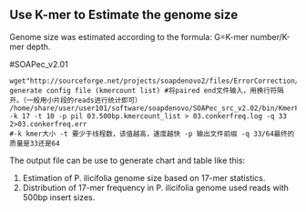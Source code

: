 
## Use K-mer to Estimate the genome size

   Genome size was estimated according to the formula: G=K-mer number/K-mer depth.

   #SOAPec_v2.01
   ```
   wget"http://sourceforge.net/projects/soapdenovo2/files/ErrorCorrection/SOAPec_v2.02.tgz/download"
   generate config file (kmercount list) #将paired end文件输入，用换行符隔开。（一般用小片段的reads进行统计即可）
   /home/share/user/user101/software/soapdenovo/SOAPec_src_v2.02/bin/KmerFreq_AR -k 17 -t 10 -p pil 03.500bp.kmercount_list > 03.conkerfreq.log -q 33 2>03.conkerfreq.err
   #-k kmer大小 -t 要少于线程数，该值越高，速度越快 -p 输出文件前缀 -q 33/64最终的质量是33还是64
   ```
   The output file can be use to generate chart and table like this:
   1. Estimation of P. ilicifolia genome size based on 17-mer statistics.
   2. Distribution of 17-mer frequency in P. ilicifolia genome used reads with 500bp insert sizes.